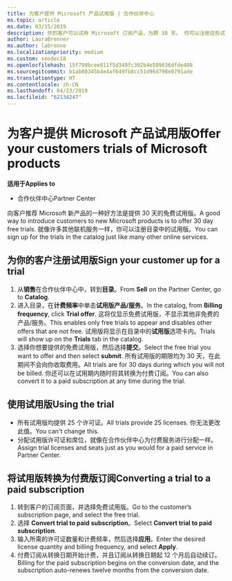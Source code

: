```yaml
---
title: 为客户提供 Microsoft 产品试用版 | 合作伙伴中心
ms.topic: article
ms.date: 03/15/2019
description: 你的客户可以试用 Microsoft 订阅产品，为期 30 天。 你可以注册这些试用版，就像许多其他联机服务目录中。
author: LauraBrenner
ms.author: labrenne
ms.localizationpriority: medium
ms.custom: seodec18
ms.openlocfilehash: 15f799bcee811f5d349fc302b4e589636dfde408
ms.sourcegitcommit: b1ab80345b4e4af649fb8cc51d96d798e0791ade
ms.translationtype: HT
ms.contentlocale: zh-CN
ms.lasthandoff: 04/23/2019
ms.locfileid: "62134247"
---
```

# <a name="offer-your-customers-trials-of-microsoft-products"></a><span data-ttu-id="4c3b3-104">为客户提供 Microsoft 产品试用版</span><span class="sxs-lookup"><span data-stu-id="4c3b3-104">Offer your customers trials of Microsoft products</span></span>

<span data-ttu-id="4c3b3-105">**适用于**</span><span class="sxs-lookup"><span data-stu-id="4c3b3-105">**Applies to**</span></span>

-  <span data-ttu-id="4c3b3-106">合作伙伴中心</span><span class="sxs-lookup"><span data-stu-id="4c3b3-106">Partner Center</span></span>

<span data-ttu-id="4c3b3-107">向客户推荐 Microsoft 新产品的一种好方法是提供 30 天的免费试用版。</span><span class="sxs-lookup"><span data-stu-id="4c3b3-107">A good way to introduce customers to new Microsoft products is to offer 30 day free trials.</span></span> <span data-ttu-id="4c3b3-108">就像许多其他联机服务一样，你可以注册目录中的试用版。</span><span class="sxs-lookup"><span data-stu-id="4c3b3-108">You can sign up for the trials in the catalog just like many other online services.</span></span>  

## <a name="sign-your-customer-up-for-a-trial"></a><span data-ttu-id="4c3b3-109">为你的客户注册试用版</span><span class="sxs-lookup"><span data-stu-id="4c3b3-109">Sign your customer up for a trial</span></span>

1.  <span data-ttu-id="4c3b3-110">从**销售**在合作伙伴中心中，转到**目录**。</span><span class="sxs-lookup"><span data-stu-id="4c3b3-110">From **Sell** on the Partner Center, go to **Catalog**.</span></span> 
2.  <span data-ttu-id="4c3b3-111">进入目录，在**计费频率**中单击**试用版产品/服务**。</span><span class="sxs-lookup"><span data-stu-id="4c3b3-111">In the catalog, from **Billing frequency**, click **Trial offer**.</span></span> <span data-ttu-id="4c3b3-112">这将仅显示免费试用版，不显示其他非免费的产品/服务。</span><span class="sxs-lookup"><span data-stu-id="4c3b3-112">This enables only free trials to appear and disables other offers that are not free.</span></span> <span data-ttu-id="4c3b3-113">试用版将显示在目录中的**试用版**选项卡内。</span><span class="sxs-lookup"><span data-stu-id="4c3b3-113">Trials will show up on the **Trials** tab in the catalog.</span></span>
3.  <span data-ttu-id="4c3b3-114">选择你想要提供的免费试用版，然后选择**提交**。</span><span class="sxs-lookup"><span data-stu-id="4c3b3-114">Select the free trial you want to offer and then select **submit**.</span></span> <span data-ttu-id="4c3b3-115">所有试用版的期限均为 30 天，在此期间不会向你收取费用。</span><span class="sxs-lookup"><span data-stu-id="4c3b3-115">All trials are for 30 days during which you will not be billed.</span></span> <span data-ttu-id="4c3b3-116">你还可以在试用期内随时将其转换为付费订阅。</span><span class="sxs-lookup"><span data-stu-id="4c3b3-116">You can also convert it to a paid subscription at any time during the trial.</span></span>

## <a name="using-the-trial"></a><span data-ttu-id="4c3b3-117">使用试用版</span><span class="sxs-lookup"><span data-stu-id="4c3b3-117">Using the trial</span></span>

- <span data-ttu-id="4c3b3-118">所有试用版均提供 25 个许可证。</span><span class="sxs-lookup"><span data-stu-id="4c3b3-118">All trials provide 25 licenses.</span></span> <span data-ttu-id="4c3b3-119">你无法更改此值。</span><span class="sxs-lookup"><span data-stu-id="4c3b3-119">You can't change this.</span></span>
- <span data-ttu-id="4c3b3-120">分配试用版许可证和席位，就像在合作伙伴中心为付费服务进行分配一样。</span><span class="sxs-lookup"><span data-stu-id="4c3b3-120">Assign trial licenses and seats just as you would for a paid service in Partner Center.</span></span>

## <a name="converting-a-trial-to-a-paid-subscription"></a><span data-ttu-id="4c3b3-121">将试用版转换为付费版订阅</span><span class="sxs-lookup"><span data-stu-id="4c3b3-121">Converting a trial to a paid subscription</span></span>

1.  <span data-ttu-id="4c3b3-122">转到客户的订阅页面，并选择免费试用版。</span><span class="sxs-lookup"><span data-stu-id="4c3b3-122">Go to the customer’s subscription page, and select the free trial.</span></span>
2.  <span data-ttu-id="4c3b3-123">选择 **Convert trial to paid subscription**。</span><span class="sxs-lookup"><span data-stu-id="4c3b3-123">Select **Convert trial to paid subscription**.</span></span>
3.  <span data-ttu-id="4c3b3-124">输入所需的许可证数量和计费频率，然后选择**应用**。</span><span class="sxs-lookup"><span data-stu-id="4c3b3-124">Enter the desired license quantity and billing frequency, and select **Apply**.</span></span>
4.  <span data-ttu-id="4c3b3-125">付费订阅从转换日期开始计费，并且订阅从转换日期起 12 个月后自动续订。</span><span class="sxs-lookup"><span data-stu-id="4c3b3-125">Billing for the paid subscription begins on the conversion date, and the subscription auto-renews twelve months from the conversion date.</span></span> 

